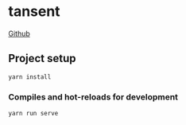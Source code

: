 # tansent

[Github](git@github.com:tansentcn/blog.git)

## Project setup
```
yarn install
```

### Compiles and hot-reloads for development
```
yarn run serve
```